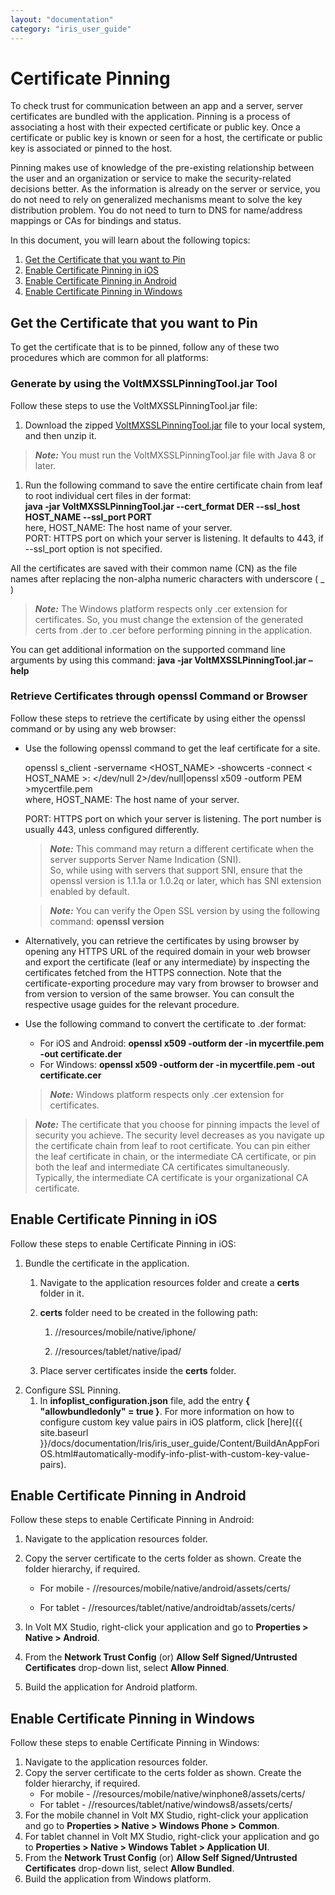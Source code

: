 ```yaml
---
layout: "documentation"
category: "iris_user_guide"
---
```

                         


Certificate Pinning
===================

To check trust for communication between an app and a server, server certificates are bundled with the application. Pinning is a process of associating a host with their expected certificate or public key. Once a certificate or public key is known or seen for a host, the certificate or public key is associated or pinned to the host.

Pinning makes use of knowledge of the pre-existing relationship between the user and an organization or service to make the security-related decisions better. As the information is already on the server or service, you do not need to rely on generalized mechanisms meant to solve the key distribution problem. You do not need to turn to DNS for name/address mappings or CAs for bindings and status.

In this document, you will learn about the following topics: 

1.  [Get the Certificate that you want to Pin](#get-the-certificate-that-you-want-to-pin)
2.  [Enable Certificate Pinning in iOS](#enable-certificate-pinning-in-ios)
3.  [Enable Certificate Pinning in Android](#enable-certificate-pinning-in-android)
4.  [Enable Certificate Pinning in Windows](#enable-certificate-pinning-in-windows)

Get the Certificate that you want to Pin
----------------------------------------

To get the certificate that is to be pinned, follow any of these two procedures which are common for all platforms:

### Generate by using the VoltMXSSLPinningTool.jar Tool

Follow these steps to use the VoltMXSSLPinningTool.jar file:

1.  Download the zipped [VoltMXSSLPinningTool.jar](http://docs.voltmx.com/voltmxlibrary/iris/zip/user_guide/VoltMXSSLPinningTool.zip) file to your local system, and then unzip it.

> **_Note:_** You must run the VoltMXSSLPinningTool.jar file with Java 8 or later.

1.  Run the following command to save the entire certificate chain from leaf to root individual cert files in der format:  
    **java -jar VoltMXSSLPinningTool.jar --cert\_format DER --ssl\_host HOST\_NAME --ssl\_port PORT**  
    here, HOST\_NAME: The host name of your server.  
    PORT: HTTPS port on which your server is listening. It defaults to 443, if --ssl\_port option is not specified.
    

All the certificates are saved with their common name (CN) as the file names after replacing the non-alpha numeric characters with underscore ( \_ )

> **_Note:_** The Windows platform respects only .cer extension for certificates. So, you must change the extension of the generated certs from .der to .cer before performing pinning in the application.

You can get additional information on the supported command line arguments by using this command: **java -jar VoltMXSSLPinningTool.jar –help**

### Retrieve Certificates through openssl Command or Browser

Follow these steps to retrieve the certificate by using either the openssl command or by using any web browser:

*   Use the following openssl command to get the leaf certificate for a site.
    
    openssl s\_client -servername <HOST\_NAME> -showcerts -connect < HOST\_NAME >:<PORT> </dev/null 2>/dev/null|openssl x509 -outform PEM >mycertfile.pem  
    where, HOST\_NAME: The host name of your server.
    
    PORT: HTTPS port on which your server is listening. The port number is usually 443, unless configured differently.
    
    > **_Note:_** This command may return a different certificate when the server supports Server Name Indication (SNI).  
    So, while using with servers that support SNI, ensure that the openssl version is 1.1.1a or 1.0.2q or later, which has SNI extension enabled by default.
    
    > **_Note:_** You can verify the Open SSL version by using the following command: **openssl version**
    
*   Alternatively, you can retrieve the certificates by using browser by opening any HTTPS URL of the required domain in your web browser and export the certificate (leaf or any intermediate) by inspecting the certificates fetched from the HTTPS connection. Note that the certificate-exporting procedure may vary from browser to browser and from version to version of the same browser. You can consult the respective usage guides for the relevant procedure.
*   Use the following command to convert the certificate to .der format:
    
    *   For iOS and Android: **openssl x509 -outform der -in mycertfile.pem -out certificate.der**
    *   For Windows: **openssl x509 -outform der -in mycertfile.pem -out certificate.cer**
    
    > **_Note:_** Windows platform respects only .cer extension for certificates.  
    

> **_Note:_** The certificate that you choose for pinning impacts the level of security you achieve. The security level decreases as you navigate up the certificate chain from leaf to root certificate. You can pin either the leaf certificate in chain, or the intermediate CA certificate, or pin both the leaf and intermediate CA certificates simultaneously. Typically, the intermediate CA certificate is your organizational CA certificate.

Enable Certificate Pinning in iOS
---------------------------------

Follow these steps to enable Certificate Pinning in iOS:

1.  Bundle the certificate in the application.
    1.  Navigate to the application resources folder and create a **certs** folder in it.
    2.  **certs** folder need to be created in the following path:
        
        1.  <workspace>/<app>/resources/mobile/native/iphone/
            
        2.  <workspace>/<app>/resources/tablet/native/ipad/
            
    3.  Place server certificates inside the **certs** folder.
2.  Configure SSL Pinning.
    1.  In **infoplist\_configuration.json** file, add the entry **{ "allowbundledonly" = true }**. For more information on how to configure custom key value pairs in iOS platform, click [here]({{ site.baseurl }}/docs/documentation/Iris/iris_user_guide/Content/BuildAnAppForiOS.html#automatically-modify-info-plist-with-custom-key-value-pairs).

Enable Certificate Pinning in Android
-------------------------------------

Follow these steps to enable Certificate Pinning in Android:

1.  Navigate to the application resources folder.
2.  Copy the server certificate to the certs folder as shown. Create the folder hierarchy, if required.
    *   For mobile - <workspace>/<app>/resources/mobile/native/android/assets/certs/
        
    *   For tablet - <workspace>/<app>/resources/tablet/native/androidtab/assets/certs/
        
3.  In Volt MX Studio, right-click your application and go to **Properties > Native > Android**.
4.  From the **Network Trust Config** (or) **Allow Self Signed/Untrusted Certificates** drop-down list, select **Allow Pinned**.
5.  Build the application for Android platform.

Enable Certificate Pinning in Windows
-------------------------------------

Follow these steps to enable Certificate Pinning in Windows:

1.  Navigate to the application resources folder.
2.  Copy the server certificate to the certs folder as shown. Create the folder hierarchy, if required.
    *   For mobile - <workspace>/<app>/resources/mobile/native/winphone8/assets/certs/
    *   For tablet - <workspace>/<app>/resources/tablet/native/windows8/assets/certs/
3.  For the mobile channel in Volt MX Studio, right-click your application and go to **Properties > Native > Windows Phone > Common**.
4.  For tablet channel in Volt MX Studio, right-click your application and go to **Properties > Native > Windows Tablet > Application UI**.
5.  From the **Network Trust Config** (or) **Allow Self Signed/Untrusted Certificates** drop-down list, select **Allow Bundled**.
6.  Build the application from Windows platform.
